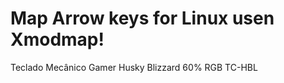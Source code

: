 # Map Arrow keys for Linux  usen Xmodmap!



Teclado Mecânico Gamer Husky Blizzard 60% RGB TC-HBL



  

  
  
